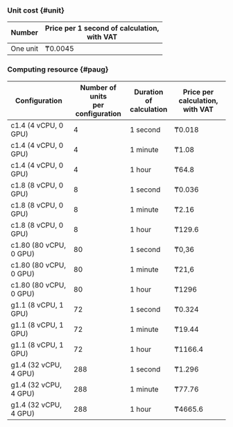 ### Unit cost {#unit}

Number | Price per 1 second of calculation, <br>with VAT
----- | ---- |
One unit | ₸0.0045 
  
### Computing resource {#paug}

Configuration | Number of units <br> per configuration | Duration of <br>calculation | Price per calculation, <br>with VAT
----- | ---- | ---- | ---- 
c1.4 (4 vCPU, 0 GPU) | 4 | 1 second | ₸0.018
c1.4 (4 vCPU, 0 GPU) | 4 | 1 minute | ₸1.08
c1.4 (4 vCPU, 0 GPU) | 4 | 1 hour | ₸64.8
c1.8 (8 vCPU, 0 GPU) | 8 | 1 second | ₸0.036
c1.8 (8 vCPU, 0 GPU) | 8 | 1 minute | ₸2.16
c1.8 (8 vCPU, 0 GPU) | 8 | 1 hour | ₸129.6
c1.80 (80 vCPU, 0 GPU) | 80 | 1 second | ₸0,36
c1.80 (80 vCPU, 0 GPU) | 80 | 1 minute | ₸21,6 
c1.80 (80 vCPU, 0 GPU) | 80 | 1 hour | ₸1296
g1.1 (8 vCPU, 1 GPU) | 72 | 1 second | ₸0.324
g1.1 (8 vCPU, 1 GPU) | 72 | 1 minute | ₸19.44
g1.1 (8 vCPU, 1 GPU) | 72 | 1 hour | ₸1166.4 
g1.4 (32 vCPU, 4 GPU) | 288 | 1 second | ₸1.296
g1.4 (32 vCPU, 4 GPU) | 288 | 1 minute | ₸77.76
g1.4 (32 vCPU, 4 GPU) | 288 | 1 hour | ₸4665.6